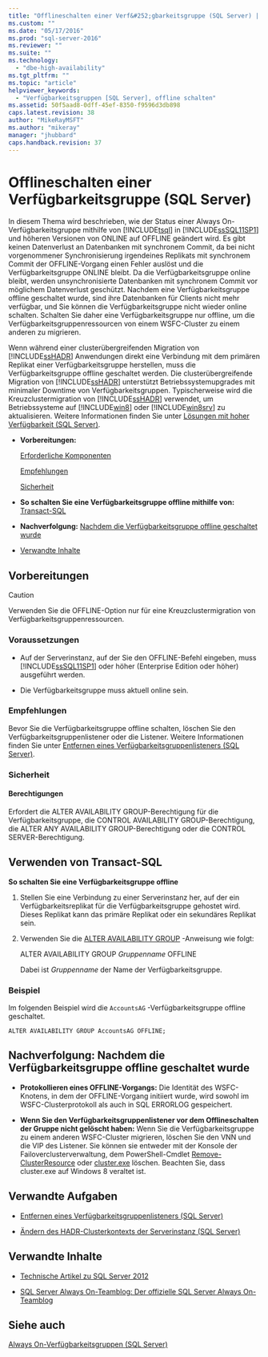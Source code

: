 ```yaml
---
title: "Offlineschalten einer Verf&#252;gbarkeitsgruppe (SQL Server) | Microsoft Docs"
ms.custom: ""
ms.date: "05/17/2016"
ms.prod: "sql-server-2016"
ms.reviewer: ""
ms.suite: ""
ms.technology: 
  - "dbe-high-availability"
ms.tgt_pltfrm: ""
ms.topic: "article"
helpviewer_keywords: 
  - "Verfügbarkeitsgruppen [SQL Server], offline schalten"
ms.assetid: 50f5aad8-0dff-45ef-8350-f9596d3db898
caps.latest.revision: 38
author: "MikeRayMSFT"
ms.author: "mikeray"
manager: "jhubbard"
caps.handback.revision: 37
---
```

# Offlineschalten einer Verf&#252;gbarkeitsgruppe (SQL Server)
  In diesem Thema wird beschrieben, wie der Status einer Always On-Verfügbarkeitsgruppe mithilfe von [!INCLUDE[tsql](../../../includes/tsql-md.md)] in [!INCLUDE[ssSQL11SP1](../../../includes/sssql11sp1-md.md)] und höheren Versionen von ONLINE auf OFFLINE geändert wird. Es gibt keinen Datenverlust an Datenbanken mit synchronem Commit, da bei nicht vorgenommener Synchronisierung irgendeines Replikats mit synchronem Commit der OFFLINE-Vorgang einen Fehler auslöst und die Verfügbarkeitsgruppe ONLINE bleibt. Da die Verfügbarkeitsgruppe online bleibt, werden unsynchronisierte Datenbanken mit synchronem Commit vor möglichem Datenverlust geschützt. Nachdem eine Verfügbarkeitsgruppe offline geschaltet wurde, sind ihre Datenbanken für Clients nicht mehr verfügbar, und Sie können die Verfügbarkeitsgruppe nicht wieder online schalten. Schalten Sie daher eine Verfügbarkeitsgruppe nur offline, um die Verfügbarkeitsgruppenressourcen von einem WSFC-Cluster zu einem anderen zu migrieren.  
  
 Wenn während einer clusterübergreifenden Migration von [!INCLUDE[ssHADR](../../../includes/sshadr-md.md)] Anwendungen direkt eine Verbindung mit dem primären Replikat einer Verfügbarkeitsgruppe herstellen, muss die Verfügbarkeitsgruppe offline geschaltet werden. Die clusterübergreifende Migration von [!INCLUDE[ssHADR](../../../includes/sshadr-md.md)] unterstützt Betriebssystemupgrades mit minimaler Downtime von Verfügbarkeitsgruppen. Typischerweise wird die Kreuzclustermigration von [!INCLUDE[ssHADR](../../../includes/sshadr-md.md)] verwendet, um Betriebssysteme auf [!INCLUDE[win8](../../../includes/win8-md.md)] oder [!INCLUDE[win8srv](../../../includes/win8srv-md.md)] zu aktualisieren. Weitere Informationen finden Sie unter [Lösungen mit hoher Verfügbarkeit (SQL Server)](http://msdn.microsoft.com/library/jj873730.aspx).  
  
-   **Vorbereitungen:**  
  
     [Erforderliche Komponenten](#Prerequisites)  
  
     [Empfehlungen](#Recommendations)  
  
     [Sicherheit](#Security)  
  
-   **So schalten Sie eine Verfügbarkeitsgruppe offline mithilfe von:** [Transact-SQL](#TsqlProcedure)  
  
-   **Nachverfolgung:**  [Nachdem die Verfügbarkeitsgruppe offline geschaltet wurde](#FollowUp)  
  
-   [Verwandte Inhalte](#RelatedContent)  
  
##  <a name="BeforeYouBegin"></a> Vorbereitungen  
  
> [!CAUTION]  
>  Verwenden Sie die OFFLINE-Option nur für eine Kreuzclustermigration von Verfügbarkeitsgruppenressourcen.  
  
###  <a name="Prerequisites"></a> Voraussetzungen  
  
-   Auf der Serverinstanz, auf der Sie den OFFLINE-Befehl eingeben, muss [!INCLUDE[ssSQL11SP1](../../../includes/sssql11sp1-md.md)] oder höher (Enterprise Edition oder höher) ausgeführt werden.  
  
-   Die Verfügbarkeitsgruppe muss aktuell online sein.  
  
###  <a name="Recommendations"></a> Empfehlungen  
 Bevor Sie die Verfügbarkeitsgruppe offline schalten, löschen Sie den Verfügbarkeitsgruppenlistener oder die Listener. Weitere Informationen finden Sie unter [Entfernen eines Verfügbarkeitsgruppenlisteners &#40;SQL Server&#41;](../../../database-engine/availability-groups/windows/remove-an-availability-group-listener-sql-server.md).  
  
###  <a name="Security"></a> Sicherheit  
  
####  <a name="Permissions"></a> Berechtigungen  
 Erfordert die ALTER AVAILABILITY GROUP-Berechtigung für die Verfügbarkeitsgruppe, die CONTROL AVAILABILITY GROUP-Berechtigung, die ALTER ANY AVAILABILITY GROUP-Berechtigung oder die CONTROL SERVER-Berechtigung.  
  
##  <a name="TsqlProcedure"></a> Verwenden von Transact-SQL  
 **So schalten Sie eine Verfügbarkeitsgruppe offline**  
  
1.  Stellen Sie eine Verbindung zu einer Serverinstanz her, auf der ein Verfügbarkeitsreplikat für die Verfügbarkeitsgruppe gehostet wird. Dieses Replikat kann das primäre Replikat oder ein sekundäres Replikat sein.  
  
2.  Verwenden Sie die [ALTER AVAILABILITY GROUP](../../../t-sql/statements/alter-availability-group-transact-sql.md) -Anweisung wie folgt:  
  
     ALTER AVAILABILITY GROUP *Gruppenname* OFFLINE  
  
     Dabei ist *Gruppenname* der Name der Verfügbarkeitsgruppe.  
  
### Beispiel  
 Im folgenden Beispiel wird die `AccountsAG` -Verfügbarkeitsgruppe offline geschaltet.  
  
```  
ALTER AVAILABILITY GROUP AccountsAG OFFLINE;  
```  
  
##  <a name="FollowUp"></a> Nachverfolgung: Nachdem die Verfügbarkeitsgruppe offline geschaltet wurde  
  
-   **Protokollieren eines OFFLINE-Vorgangs:**  Die Identität des WSFC-Knotens, in dem der OFFLINE-Vorgang initiiert wurde, wird sowohl im WSFC-Clusterprotokoll als auch in SQL ERRORLOG gespeichert.  
  
-   **Wenn Sie den Verfügbarkeitsgruppenlistener vor dem Offlineschalten der Gruppe nicht gelöscht haben:**  Wenn Sie die Verfügbarkeitsgruppe zu einem anderen WSFC-Cluster migrieren, löschen Sie den VNN und die VIP des Listener. Sie können sie entweder mit der Konsole der Failoverclusterverwaltung, dem PowerShell-Cmdlet [Remove-ClusterResource](http://technet.microsoft.com/library/ee461015\(WS.10\).aspx) oder [cluster.exe](http://technet.microsoft.com/library/ee461015\(WS.10\).aspx) löschen. Beachten Sie, dass cluster.exe auf Windows 8 veraltet ist.  
  
##  <a name="RelatedTasks"></a> Verwandte Aufgaben  
  
-   [Entfernen eines Verfügbarkeitsgruppenlisteners &#40;SQL Server&#41;](../../../database-engine/availability-groups/windows/remove-an-availability-group-listener-sql-server.md)  
  
-   [Ändern des HADR-Clusterkontexts der Serverinstanz &#40;SQL Server&#41;](../../../database-engine/availability-groups/windows/change-the-hadr-cluster-context-of-server-instance-sql-server.md)  
  
##  <a name="RelatedContent"></a> Verwandte Inhalte  
  
-   [Technische Artikel zu SQL Server 2012](http://msdn.microsoft.com/library/bb418445\(SQL.10\).aspx)  
  
-   [SQL Server Always On-Teamblog: Der offizielle SQL Server Always On-Teamblog](http://blogs.msdn.com/b/sqlAlways%20On/)  
  
## Siehe auch  
 [Always On-Verfügbarkeitsgruppen &#40;SQL Server&#41;](../../../database-engine/availability-groups/windows/always-on-availability-groups-sql-server.md)  
  
  